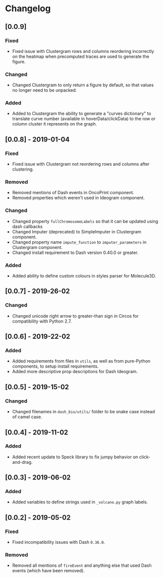 # Changelog

## [0.0.9]

### Fixed
* Fixed issue with Clustergram rows and columns reordering incorrectly
  on the heatmap when precomputed traces are used to generate the
  figure.

### Changed
* Changed Clustergram to only return a figure by default, so that
  values no longer need to be unpacked.

### Added
* Added to Clustergram the ability to generate a "curves dictionary"
to translate curve number (available in hoverData/clickData) to the
row or column cluster it represents on the graph.

## [0.0.8] - 2019-01-04

### Fixed
* Fixed issue with Clustergram not reordering rows and columns after clustering.

### Removed
* Removed mentions of Dash events in OncoPrint component.
* Removed properties which weren't used in Ideogram component.

### Changed
* Changed property `fullChromosomeLabels` so that it can be updated using dash callbacks
* Changed Imputer (deprecated) to SimpleImputer in Clustergram component.
* Changed property name `impute_function` to `imputer_parameters` in Clustergram component.
* Changed install requirement to Dash version 0.40.0 or greater.

### Added
* Added ability to define custom colours in styles parser for Molecule3D.

## [0.0.7] - 2019-26-02

### Changed
* Changed unicode right arrow to greater-than sign in Circos for compatibility with Python 2.7.

## [0.0.6] - 2019-22-02

### Added
* Added requirements from files in `utils`, as well as from pure-Python components, to setup install requirements.
* Added more descriptive prop descriptions for Dash Ideogram.

## [0.0.5] - 2019-15-02

### Changed
* Changed filenames in `dash_bio/utils/` folder to be snake case instead of camel case.

## [0.0.4] - 2019-11-02

### Added
* Added recent update to Speck library to fix jumpy behavior on click-and-drag.

## [0.0.3] - 2019-06-02

### Added
* Added variables to define strings used in `_volcano.py` graph labels.

## [0.0.2] - 2019-05-02

### Fixed
* Fixed incompatibility issues with Dash `0.36.0`.

### Removed
* Removed all mentions of `fireEvent` and anything else that used Dash events (which have been removed).
